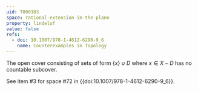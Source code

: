 ```yaml
---
uid: T000183
space: rational-extension-in-the-plane
property: lindelof
value: false
refs:
  - doi: 10.1007/978-1-4612-6290-9_6
    name: Counterexamples in Topology
---
```

The open cover consisting of sets of form $\{x\} \cup D$ where $x \in X - D$ has no countable subcover.

See item #3 for space #72 in {{doi:10.1007/978-1-4612-6290-9_6}}.
